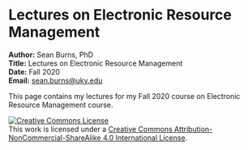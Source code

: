 # Lectures on Electronic Resource Management

**Author:** Sean Burns, PhD  
**Title:** Lectures on Electronic Resource Management  
**Date:** Fall 2020  
**Email:** sean.burns@uky.edu

This page contains my lectures for my Fall 2020 course on Electronic Resource Management course.

<a rel="license" href="http://creativecommons.org/licenses/by-nc-sa/4.0/"><img alt="Creative Commons License" style="border-width:0" src="https://i.creativecommons.org/l/by-nc-sa/4.0/88x31.png" /></a><br />This work is licensed under a <a rel="license" href="http://creativecommons.org/licenses/by-nc-sa/4.0/">Creative Commons Attribution-NonCommercial-ShareAlike 4.0 International License</a>.
